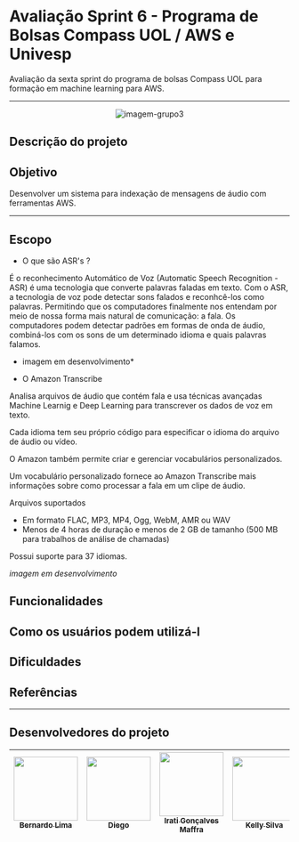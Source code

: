 # Avaliação Sprint 6 - Programa de Bolsas Compass UOL / AWS e Univesp

Avaliação da sexta sprint do programa de bolsas Compass UOL para formação em machine learning para AWS.

***

<div align="center">

![imagem-grupo3](https://user-images.githubusercontent.com/81330043/235319525-9d232a35-a369-411a-b36d-0278d57f84e8.png)

</div>


## Descrição do projeto

## Objetivo

Desenvolver um sistema para indexação de mensagens de áudio com ferramentas AWS.

***

## Escopo

* O que são ASR's ?

É o reconhecimento Automático de Voz (Automatic Speech Recognition - ASR) é uma tecnologia que converte palavras faladas em texto. 
Com o ASR, a tecnologia de voz pode detectar sons falados e reconhcê-los como palavras. Permitindo que os computadores finalmente nos entendam por meio de nossa forma mais natural de comunicação: a fala.
Os computadores podem detectar padrões em formas de onda de áudio, combiná-los com os sons de um determinado idioma e quais palavras falamos. 

* imagem em desenvolvimento*

* O Amazon Transcribe

Analisa arquivos de áudio que contém fala e usa técnicas avançadas Machine Learnig e Deep Learning para transcrever os dados de voz em texto. 

Cada idioma tem seu próprio código para especificar o idioma do arquivo de áudio ou vídeo.

O Amazon também permite criar e gerenciar vocabulários 
 personalizados.

Um vocabulário personalizado fornece ao Amazon Transcribe mais informações sobre como processar a fala em um clipe de áudio. 

Arquivos suportados

* Em formato FLAC, MP3, MP4, Ogg, WebM, AMR ou WAV
* Menos de 4 horas de duração e menos de 2 GB de tamanho 
(500 MB para trabalhos de análise de chamadas)

Possui suporte para 37 idiomas. 

*imagem em desenvolvimento*

## Funcionalidades


## Como os usuários podem utilizá-l
## Dificuldades 







## Referências

***



## Desenvolvedores do projeto

| [<img src="https://avatars.githubusercontent.com/u/81330043?v=4" width=115><br><sub>Bernardo Lima</sub>](https://github.com/belima93)| [<img src="https://avatars.githubusercontent.com/u/96358027?v=4"  width=115><br><sub>Diego</sub>](https://github.com/Diegox0301) | [<img src="https://avatars.githubusercontent.com/u/124359272?v=4" width=115><br><sub>Irati Gonçalves Maffra</sub>](https://github.com/IratiMaffra) | [<img src="https://avatars.githubusercontent.com/u/88354075?v=4" width=115><br><sub>Kelly Silva</sub>](https://github.com/KellyPLSilva) | [<img src="https://avatars.githubusercontent.com/u/117780664?v=4" width=115><br><sub>Viviane Alves</sub>](https://github.com/Vivianes86) |
| :---: | :---: | :---: |:---: |:---: |
